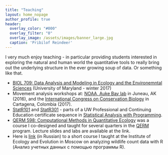 ```yaml
---
title: "Teaching"
layout: home_nopage
author_profile: true
header:
  overlay_color: "#000"
  overlay_filter: "0"
  overlay_image: /assets/images/banner_large.jpg
  caption: 'Pribilof Reindeer'
---
```


I very much enjoy teaching - in particular providing students interested in exploring the natural and human world the quantitative tools to really bring out the underlying structure in the ever growing soup of data. Or something like that.

* [BIOL 709: Data Analysis and Modeling in Ecology and the Environemntal Sciences](https://terpconnect.umd.edu/~egurarie/teaching/Biol709/) (University of Maryland - winter 2017)
* Movement analysis workshops at: [NOAA, Auke Bay lab](https://terpconnect.umd.edu/~egurarie/teaching/MovementAtAukeBay/) in Juneau, AK (2016), and the [International Congress on Conservation Biology](https://terpconnect.umd.edu/~egurarie/teaching/MovementAtICCB2017/) in Cartagena, Colombia (2017).
*   [StatR101](http://www.pce.uw.edu/courses/statistical-analysis-r-intro/uw-seattle-autumn-2013/) and [StatR301](http://www.pce.uw.edu/certificates/statistical-analysis-r-programming.html) - parts of a UW Professional and Continuing Education certificate sequence in [Statistical Analysis with Programming](http://www.pce.uw.edu/certificates/statistical-analysis-r-programming.html).
*   [QERM 598: Computational Methods in Quantitative Ecology](http://wiki.cbr.washington.edu/qerm/index.php/QERM_598:_Computational_Methods_in_Quantitative_Ecology) was a course I co-designed and taught for several quarters in the [QERM](http://depts.washington.edu/qerm/) program. Lecture slides and labs are available at the link.
*   Here is [link](https://sites.google.com/site/ecologywithrporusski/) (in Russian) to a short course I taught at the Institute of Ecology and Evolution in Moscow on analyzing wildlife count data with R (Анализ учетных данных с помощью программы R).

